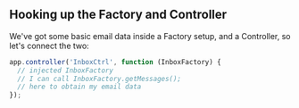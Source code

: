 ## Hooking up the Factory and Controller

We've got some basic email data inside a Factory setup, and a Controller, so let's connect the two:

````js
app.controller('InboxCtrl', function (InboxFactory) {
  // injected InboxFactory
  // I can call InboxFactory.getMessages();
  // here to obtain my email data
});
````
